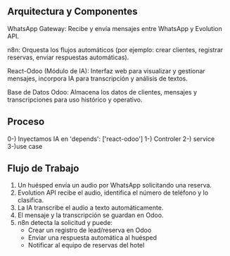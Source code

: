 ## Arquitectura y Componentes
WhatsApp Gateway: Recibe y envía mensajes entre WhatsApp y Evolution API.

n8n: Orquesta los flujos automáticos (por ejemplo: crear clientes, registrar reservas, enviar respuestas automáticas).

React-Odoo (Módulo de IA): Interfaz web para visualizar y gestionar mensajes, incorpora IA para transcripción y análisis de textos.

Base de Datos Odoo: Almacena los datos de clientes, mensajes y transcripciones para uso histórico y operativo.
## Proceso 
   0-) Inyectamos IA en 'depends': ['react-odoo']
   1-) Controler
   2-) service
   3-)use case
## Flujo de Trabajo
1. Un huésped envía un audio por WhatsApp solicitando una reserva.
2. Evolution API recibe el audio, identifica el número de teléfono y lo clasifica.
3. La IA transcribe el audio a texto automáticamente.
4. El mensaje y la transcripción se guardan en Odoo.
5. n8n detecta la solicitud y puede:
    - Crear un registro de lead/reserva en Odoo
    - Enviar una respuesta automática al huésped
    - Notificar al equipo de reservas del hotel
